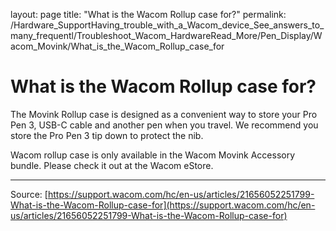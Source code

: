layout: page
title: "What is the Wacom Rollup case for?"
permalink: /Hardware_SupportHaving_trouble_with_a_Wacom_device_See_answers_to_many_frequentl/Troubleshoot_Wacom_HardwareRead_More/Pen_Display/Wacom_Movink/What_is_the_Wacom_Rollup_case_for

# What is the Wacom Rollup case for?

The Movink Rollup case is designed as a convenient way to store your Pro Pen 3, USB-C cable and another pen when you travel. We recommend you store the Pro Pen 3 tip down to protect the nib.


Wacom rollup case is only available in the Wacom Movink Accessory bundle. Please check it out at the Wacom eStore.

---
Source: [https://support.wacom.com/hc/en-us/articles/21656052251799-What-is-the-Wacom-Rollup-case-for](https://support.wacom.com/hc/en-us/articles/21656052251799-What-is-the-Wacom-Rollup-case-for)
